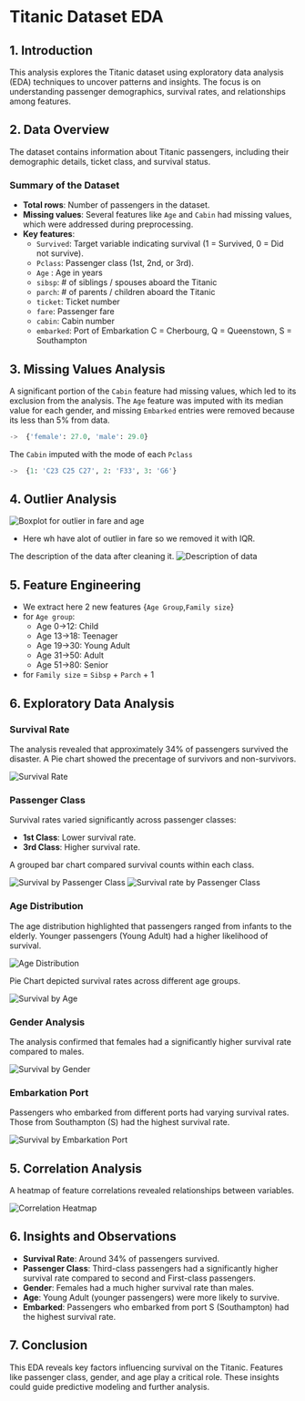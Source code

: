 # Titanic Dataset EDA

## 1. Introduction
This analysis explores the Titanic dataset using exploratory data analysis (EDA) techniques to uncover patterns and insights. The focus is on understanding passenger demographics, survival rates, and relationships among features.

## 2. Data Overview
The dataset contains information about Titanic passengers, including their demographic details, ticket class, and survival status. 

### Summary of the Dataset
- **Total rows**: Number of passengers in the dataset.
- **Missing values**: Several features like `Age` and `Cabin` had missing values, which were addressed during preprocessing.
- **Key features**: 
  - `Survived`: Target variable indicating survival (1 = Survived, 0 = Did not survive).
  - `Pclass`: Passenger class (1st, 2nd, or 3rd).
  - `Age` : Age in years
  - `sibsp`: 	# of siblings / spouses aboard the Titanic
  - `parch`: # of parents / children aboard the Titanic
  - `ticket`: Ticket number
  - `fare`: Passenger fare
  - `cabin`: Cabin number
  - `embarked`: Port of Embarkation     C = Cherbourg, Q = Queenstown, S = Southampton

## 3. Missing Values Analysis
A significant portion of the `Cabin` feature had missing values, which led to its exclusion from the analysis. The `Age` feature was imputed with its median value for each gender, and missing `Embarked` entries were removed because its less than 5% from data.
``` python
->  {'female': 27.0, 'male': 29.0}
```

The `Cabin` imputed with the mode of each `Pclass`
``` python
->  {1: 'C23 C25 C27', 2: 'F33', 3: 'G6'}
```

## 4. Outlier Analysis
![Boxplot for outlier in fare and age](images/outlier.png)
- Here wh have alot of outlier in fare so we removed it with IQR.

The description of the data after cleaning it.
![Description of data](images/description.png)

## 5. Feature Engineering
- We extract here 2 new features {`Age Group`,`Family size`}
- for `Age group`:
  - Age 0->12: Child
  - Age 13->18: Teenager
  - Age 19->30: Young Adult
  - Age 31->50: Adult
  - Age 51->80: Senior
- for `Family size` = `Sibsp` + `Parch` + 1

## 6. Exploratory Data Analysis

### Survival Rate
The analysis revealed that approximately 34% of passengers survived the disaster. A Pie chart showed the precentage of survivors and non-survivors.

![Survival Rate](images/survival_rate.png)


### Passenger Class
Survival rates varied significantly across passenger classes:
- **1st Class**: Lower survival rate.
- **3rd Class**: Higher survival rate.

A grouped bar chart compared survival counts within each class.

![Survival by Passenger Class](images/survived_for_each_pclass.png)
![Survival rate by Passenger Class](images/precentage_of_survived_for_each_class.png)

### Age Distribution
The age distribution highlighted that passengers ranged from infants to the elderly. Younger passengers (Young Adult) had a higher likelihood of survival.

![Age Distribution](images/distibution_of_age_survived.png)

Pie Chart depicted survival rates across different age groups.

![Survival by Age](images/precentage_survived_for_each_gender_group.png)

### Gender Analysis
The analysis confirmed that females had a significantly higher survival rate compared to males.

![Survival by Gender](images/percentage_survived_for_each_gender.png)

### Embarkation Port
Passengers who embarked from different ports had varying survival rates. Those from Southampton (S) had the highest survival rate.

![Survival by Embarkation Port](images/embarked_survival_rate.png)

## 5. Correlation Analysis
A heatmap of feature correlations revealed relationships between variables.

![Correlation Heatmap](images/corrolation.png)

## 6. Insights and Observations
- **Survival Rate**: Around 34% of passengers survived.
- **Passenger Class**: Third-class passengers had a significantly higher survival rate compared to second and First-class passengers.
- **Gender**: Females had a much higher survival rate than males.
- **Age**: Young Adult (younger passengers) were more likely to survive.
- **Embarked**: Passengers who embarked from port S (Southampton) had the highest survival rate.

## 7. Conclusion
This EDA reveals key factors influencing survival on the Titanic. Features like passenger class, gender, and age play a critical role. These insights could guide predictive modeling and further analysis.
